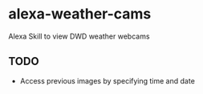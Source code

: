 # alexa-weather-cams
Alexa Skill to view DWD weather webcams

## TODO
- Access previous images by specifying time and date
